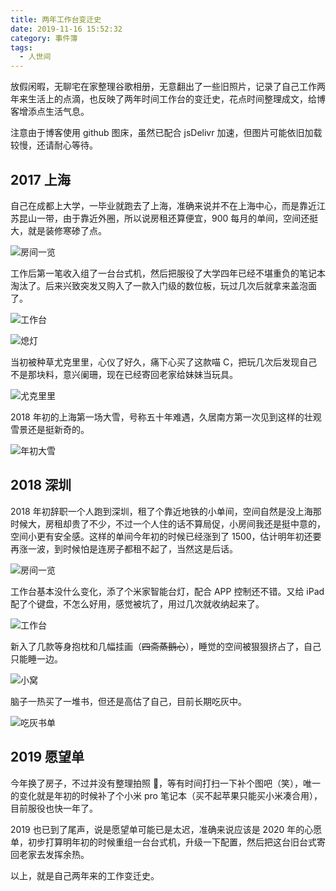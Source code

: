 ```yaml
---
title: 两年工作台变迁史
date: 2019-11-16 15:52:32
category: 事件簿
tags:
  - 人世间
---
```


放假闲暇，无聊宅在家整理谷歌相册，无意翻出了一些旧照片，记录了自己工作两年来生活上的点滴，也反映了两年时间工作台的变迁史，花点时间整理成文，给博客增添点生活气息。

注意由于博客使用 github 图床，虽然已配合 jsDelivr 加速，但图片可能依旧加载较慢，还请耐心等待。

## 2017 上海

自己在成都上大学，一毕业就跑去了上海，准确来说并不在上海中心，而是靠近江苏昆山一带，由于靠近外圈，所以说房租还算便宜，900 每月的单间，空间还挺大，就是装修寒碜了点。

![房间一览](/IMAGES/两年工作台变迁史/sh1.jpg)

工作后第一笔收入组了一台台式机，然后把服役了大学四年已经不堪重负的笔记本淘汰了。后来兴致突发又购入了一款入门级的数位板，玩过几次后就拿来盖泡面了。

![工作台](/IMAGES/两年工作台变迁史/sh2.jpg)

![熄灯](/IMAGES/两年工作台变迁史/sh3.jpg)

当初被种草尤克里里，心仪了好久，痛下心买了这款喵 C，把玩几次后发现自己不是那块料，意兴阑珊，现在已经寄回老家给妹妹当玩具。

![尤克里里](/IMAGES/两年工作台变迁史/sh4.jpg)

2018 年初的上海第一场大雪，号称五十年难遇，久居南方第一次见到这样的壮观雪景还是挺新奇的。

![年初大雪](/IMAGES/两年工作台变迁史/sh5.jpg)

## 2018 深圳

2018 年初辞职一个人跑到深圳，租了个靠近地铁的小单间，空间自然是没上海那时候大，房租却贵了不少，不过一个人住的话不算局促，小房间我还是挺中意的，空间小更有安全感。这样的单间今年初的时候已经涨到了 1500，估计明年初还要再涨一波，到时候怕是连房子都租不起了，当然这是后话。

![房间一览](/IMAGES/两年工作台变迁史/sz1.jpg)

工作台基本没什么变化，添了个米家智能台灯，配合 APP 控制还不错。又给 iPad 配了个键盘，不怎么好用，感觉被坑了，用过几次就收纳起来了。

![工作台](/IMAGES/两年工作台变迁史/sz2.jpg)

新入了几款等身抱枕和几幅挂画（~~四斋蒸鹅心~~），睡觉的空间被狠狠挤占了，自己只能睡一边。

![小窝](/IMAGES/两年工作台变迁史/sz3.jpg)

脑子一热买了一堆书，但还是高估了自己，目前长期吃灰中。

![吃灰书单](/IMAGES/两年工作台变迁史/sz4.jpg)

## 2019 愿望单

今年换了房子，不过并没有整理拍照 📸，等有时间打扫一下补个图吧（笑），唯一的变化就是年初的时候补了个小米 pro 笔记本（买不起苹果只能买小米凑合用），目前服役也快一年了。

2019 也已到了尾声，说是愿望单可能已是太迟，准确来说应该是 2020 年的心愿单，初步打算明年初的时候重组一台台式机，升级一下配置，然后把这台旧台式寄回老家去发挥余热。

以上，就是自己两年来的工作变迁史。
